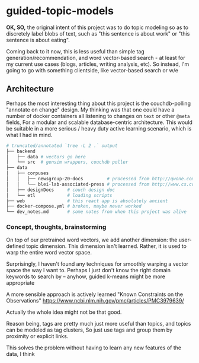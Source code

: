 # guided-topic-models

**OK, SO,** the original intent of this project was to do topic modeling so as to discretely label blobs of text,
such as "this sentence is about work" or "this sentence is about eating". 
  
Coming back to it now, this is less useful than simple tag generation/recommendation, and word vector-based search - 
at least for my current use cases (blogs, articles, writing analysis, etc). So instead, I'm going to go with something clientside,
like vector-based search or w/e

## Architecture

Perhaps the most interesting thing about this project is the couchdb-polling "annotate on change" design.
My thinking was that one could have a number of docker containers all listening to changes on `text` or other `@meta` fields,
For a modular and scalable database-centric architecture. This would be suitable in a more serious / heavy duty active learning scenario,
which is what I had in mind.

```bash
# truncated/annotated `tree -L 2 .` output
├── backend
│   ├── data # vectors go here
│   └── src  # gensim wrappers, couchdb poller
├── data
│   ├── corpuses       
│   │   ├── newsgroup-20-docs         # processed from http://qwone.com/~jason/20Newsgroups/ 
│   │   └── blei-lab-associated-press # processed from http://www.cs.columbia.edu/~blei/lda-c/
│   ├── designDocs     # couch design doc
│   └── etl            # loading scripts
├── web                # this react app is absolutely ancient
├── docker-compose.yml # broken, maybe never worked
└── dev_notes.md       # some notes from when this project was alive
```


### Concept, thoughts, brainstorming

On top of our pretrained word vectors, we add another dimension: the user-defined topic dimension.
This dimension isn't learned. Rather, it is used to warp the entire word vector space.

Surprisingly, I haven't found any techniques for smoothly warping a vector space the way I want to.
Perhaps I just don't know the right domain keywords to search by – anyhow, guided k-means might be more appropriate

A more sensible approach is actively learned "Known Constraints on the Observations"
https://www.ncbi.nlm.nih.gov/pmc/articles/PMC3979639/

Actually the whole idea might not be that good.

Reason being, tags are pretty much just more useful than topics, and topics can be modeled as tag clusters,
So just use tags and group them by proximity or explicit links.

This solves the problem without having to learn any new features of the data, I think

